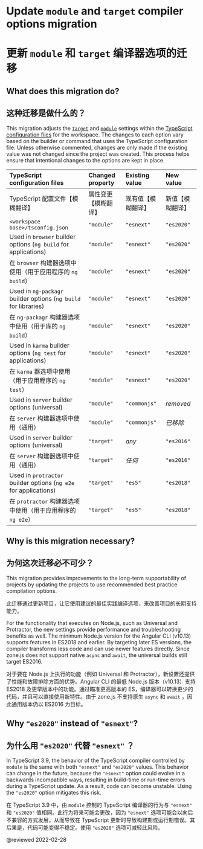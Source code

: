 # Update `module` and `target` compiler options migration

# 更新 `module` 和 `target` 编译器选项的迁移

## What does this migration do?

## 这种迁移是做什么的？

This migration adjusts the [`target`](https://www.typescriptlang.org/tsconfig#target) and [`module`](https://www.typescriptlang.org/tsconfig#module) settings within the [TypeScript configuration files](guide/typescript-configuration) for the workspace.
The changes to each option vary based on the builder or command that uses the TypeScript configuration file.
Unless otherwise commented, changes are only made if the existing value was not changed since the project was created.
This process helps ensure that intentional changes to the options are kept in place.

| TypeScript configuration files | Changed property | Existing value | New value |
| :----------------------------- | :--------------- | :------------- | :-------- |
| TypeScript 配置文件【模糊翻译】 | 属性变更【模糊翻译】 | 现有值【模糊翻译】 | 新值【模糊翻译】 |
| `<workspace base>/tsconfig.json` | `"module"` | `"esnext"` | `"es2020"` |
| Used in `browser`  builder options (`ng build` for applications) | `"module"` | `"esnext"` | `"es2020"` |
| 在 `browser` 构建器选项中使用（用于应用程序的 `ng build`） | `"module"` | `"esnext"` | `"es2020"` |
| Used in `ng-packagr` builder options (`ng build` for libraries) | `"module"` | `"esnext"` | `"es2020"` |
| 在 `ng-packagr` 构建器选项中使用（用于库的 `ng build`） | `"module"` | `"esnext"` | `"es2020"` |
| Used in `karma` builder options (`ng test` for applications) | `"module"` | `"esnext"` | `"es2020"` |
| 在 `karma` 器选项中使用（用于应用程序的 `ng test`） | `"module"` | `"esnext"` | `"es2020"` |
| Used in `server` builder options (universal) | `"module"` | `"commonjs"` | *removed* |
| 在 `server` 构建器选项中使用（通用） | `"module"` | `"commonjs"` | *已移除* |
| Used in `server` builder options (universal) | `"target"` | *any* | `"es2016"` |
| 在 `server` 构建器选项中使用（通用） | `"target"` | *任何* | `"es2016"` |
| Used in `protractor` builder options (`ng e2e` for applications) | `"target"` | `"es5"` | `"es2018"` |
| 在 `protractor` 构建器选项中使用（用于应用程序的 `ng e2e`） | `"target"` | `"es5"` | `"es2018"` |

## Why is this migration necessary?

## 为何这次迁移必不可少？

This migration provides improvements to the long-term supportability of projects by updating the projects to use recommended best practice compilation options.

此迁移通过更新项目，让它使用建议的最佳实践编译选项，来改善项目的长期支持能力。

For the functionality that executes on Node.js, such as Universal and Protractor, the new settings provide performance and troubleshooting benefits as well.
The minimum Node.js version for the Angular CLI (v10.13) supports features in ES2018 and earlier.
By targeting later ES versions, the compiler transforms less code and can use newer features directly.
Since zone.js does not support native `async` and `await`, the universal builds still target ES2016.

对于要在 Node.js 上执行的功能（例如 Universal 和 Protractor），新设置还提供了性能和故障排除方面的优势。Angular CLI 的最低 Node.js 版本（v10.13）支持 ES2018 及更早版本中的功能。通过瞄准更高版本的 ES，编译器可以转换更少的代码，并且可以直接使用新特性。由于 zone.js 不支持原生 `async` 和 `await` ，因此通用版本仍以 ES2016 为目标。

## Why `"es2020"` instead of `"esnext"`?

## 为什么用 `"es2020"` 代替 `"esnext"` ？

In TypeScript 3.9, the behavior of the TypeScript compiler controlled by `module` is the same with both `"esnext"` and `"es2020"` values.
This behavior can change in the future, because the `"esnext"` option could evolve in a backwards incompatible ways, resulting in build-time or run-time errors during a TypeScript update.
As a result, code can become unstable.
Using the `"es2020"` option mitigates this risk.

在 TypeScript 3.9 中，由 `module` 控制的 TypeScript 编译器的行为与 `"esnext"` 和 `"es2020"` 值相同。此行为将来可能会更改，因为 `"esnext"` 选项可能会以向后不兼容的方式发展，从而导致在 TypeScript 更新时导致构建期或运行期错误。其后果是，代码可能变得不稳定。使用 `"es2020"` 选项可减轻此风险。

<!-- links -->

<!-- external links -->

<!-- end links -->

@reviewed 2022-02-28
